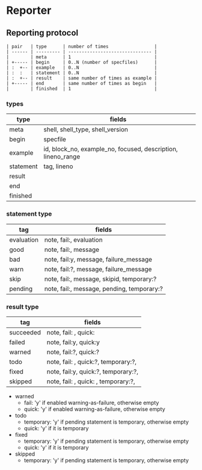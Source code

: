 # Reporter

## Reporting protocol

```
| pair   | type      | number of times                 |
| ------ | --------- | ------------------------------- |
|        | meta      | 1                               |
| +----- | begin     | 0..N (number of specfiles)      |
| :  +-- | example   | 0..N                            |
| :  :   | statement | 0..N                            |
| :  +-- | result    | same number of times as example |
| +----- | end       | same number of times as begin   |
|        | finished  | 1                               |
```

### types

| type      | fields                                                       |
| --------- | ------------------------------------------------------------ |
| meta      | shell, shell_type, shell_version                             |
| begin     | specfile                                                     |
| example   | id, block_no, example_no, focused, description, lineno_range |
| statement | tag, lineno                                                  |
| result    |                                                              |
| end       |                                                              |
| finished  |                                                              |

### statement type

| tag        | fields                                      |
| ---------- | ------------------------------------------- |
| evaluation | note, fail:,  evaluation                    |
| good       | note, fail:,  message                       |
| bad        | note, fail:y, message, failure_message      |
| warn       | note, fail:?, message, failure_message      |
| skip       | note, fail:,  message, skipid, temporary:?  |
| pending    | note, fail:,  message, pending, temporary:? |

### result type

| tag       | fields                              |
| --------- | ----------------------------------- |
| succeeded | note, fail: , quick:                |
| failed    | note, fail:y, quick:y               |
| warned    | note, fail:?, quick:?               |
| todo      | note, fail: , quick:?, temporary:?, |
| fixed     | note, fail:y, quick:?, temporary:?, |
| skipped   | note, fail: , quick: , temporary:?, |

- warned
  - fail: 'y' if enabled warning-as-failure, otherwise empty
  - quick: 'y' if enabled warning-as-failure, otherwise empty
- todo
  - temporary: 'y' if pending statement is temporary, otherwise empty
  - quick: 'y' if it is temporary
- fixed
  - temporary: 'y' if pending statement is temporary, otherwise empty
  - quick: 'y' if it is temporary
- skipped
  - temporary: 'y' if pending statement is temporary, otherwise empty
